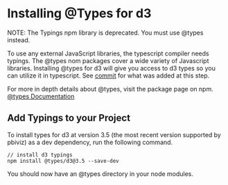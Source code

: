 # Installing @Types for d3

NOTE: The Typings npm library is deprecated. You must use @types instead.

To use any external JavaScript libraries, the typescript compiler needs typings. The @types nom packages cover a wide variety of Javascript libraries. Installing @types for d3 will give you access to d3 types so you can utilize it in typescript.
See [commit](https://github.com/Microsoft/PowerBI-visuals-sampleBarChart/commit/2bb0f64718864a27e7d4b9c5b1d35d267bba6202) for what was added at this step.

For more in depth details about @types, visit the package page on npm. [@types Documentation](https://www.npmjs.com/~types)

## Add Typings to your Project
To install types for d3 at version 3.5 (the most recent version supported by pbiviz) as a dev dependency, run the following command.

```
// install d3 typings 
npm install @types/d3@3.5 --save-dev
```

You should now have an @types directory in your node modules.
